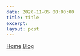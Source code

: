 ```yaml
---
date: 2020-11-05 00:00:00
title: title
excerpt:
layout: post
---
```


<head>
  <meta charset="UTF-8">  
  <title>time to open blogs...</title>
  <link rel="shortcut icon" href="favicon.ico">
  <link rel="alternate" type="application/atom+xml" title="ColeW's World" href="../feed.xml">
</head>
<div id="topbar">
  <a href="../index.html">Home</a> <a href="../blogindex.html">Blog</a>
</div>


